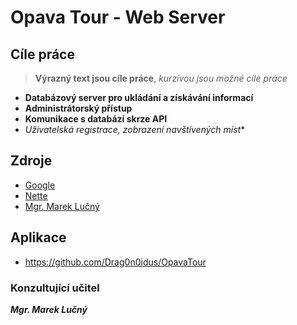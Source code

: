 # Opava Tour - Web Server
## Cíle práce
> **Výrazný text jsou cíle práce**, 
> *kurzívou jsou možné cíle práce*
- **Databázový server pro ukládání a získávání informací**
- **Administrátorský přístup**
- **Komunikace s databází skrze API**
- *Uživatelská registrace, zobrazení navštívených míst**
## Zdroje 
- [Google](https://www.google.cz/)
- [Nette](https://nette.org/en/)
- [Mgr. Marek Lučný](http://lucny.sspu-opava.cz/)
## Aplikace
- https://github.com/Drag0n0idus/OpavaTour
### Konzultující učitel
**_Mgr. Marek Lučný_**

